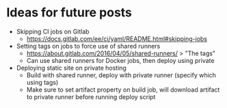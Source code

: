# Ideas for future posts

- Skipping CI jobs on Gitlab
  - https://docs.gitlab.com/ee/ci/yaml/README.html#skipping-jobs
- Setting tags on jobs to force use of shared runners
  - https://about.gitlab.com/2016/04/05/shared-runners/ > "The tags"
  - Can use shared runners for Docker jobs, then deploy using private
- Deploying static site on private hosting
  - Build with shared runner, deploy with private runner (specify which using tags)
  - Make sure to set artifact property on build job, will download artifact to private runner
    before running deploy script